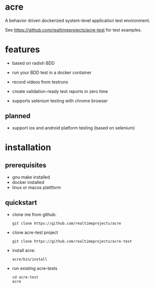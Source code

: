 # acre

A behavior driven dockerized system-level application test environment.

See https://github.com/realtimeprojects/acre-test for test examples.

# features

- based on radish BDD
- run your BDD test in a docker container
- record videos from testruns
- create validation-ready test reports in zero time

- supports selenium testing with chrome browser

## planned

- support ios and android platform testing (based on selenium)

# installation

## prerequisites

  - gnu make installed
  - docker installed
  - linux or macos plattform

## quickstart

  - clone me from github:

        git clone https://github.com/realtimeprojects/acre

  - clone acre-test project

        git clone https://github.com/realtimeprojects/acre-test

  - install acre:

        acre/bin/install

  - run existing acre-tests

        cd acre-test
        acre

